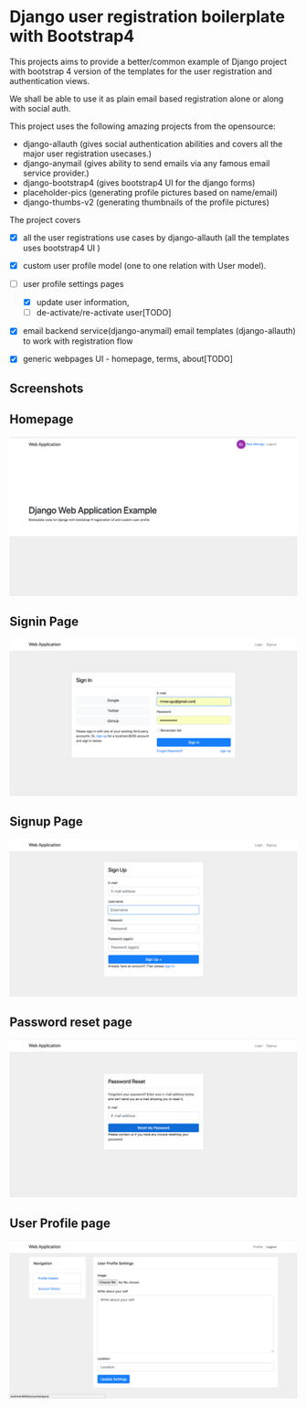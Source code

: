 # Django user registration boilerplate with Bootstrap4 

This projects aims to provide a better/common example of Django project with 
bootstrap 4 version of the templates for the user 
registration and authentication views.

We shall be able to use it as plain email based registration alone or along with social auth.


This project uses the following amazing projects from the opensource:

- django-allauth (gives social authentication abilities and covers all the major user registration usecases.)
- django-anymail (gives ability to send emails via any famous email service provider.)
- django-bootstrap4 (gives bootstrap4 UI for the django forms)
- placeholder-pics (generating profile pictures based on name/email)
- django-thumbs-v2 (generating thumbnails of the profile pictures)


The project covers 

- [x] all the user registrations use cases by django-allauth (all the templates uses bootstrap4 UI )
- [x] custom user profile model (one to one relation with User model). 
- [ ] user profile settings pages 
    - [x] update user information, 
    - [ ] de-activate/re-activate user[TODO]
- [x] email backend service(django-anymail) email templates (django-allauth) to work with registration flow 
- [x] generic webpages UI - homepage, terms, about[TODO]


## Screenshots


Homepage
---------
![homepage](screenshots/homepage.png)

Signin Page
---------
![Signin](screenshots/signin.png)

Signup Page
---------
![Signup](screenshots/signup.png)

Password reset page
---------
![password reset](screenshots/password-reset.png)

User Profile page
---------
![user profile](screenshots/user-profile.png)


